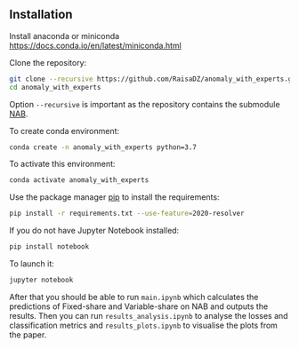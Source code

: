 ## Installation

Install anaconda or miniconda https://docs.conda.io/en/latest/miniconda.html

Clone the repository:
```bash
git clone --recursive https://github.com/RaisaDZ/anomaly_with_experts.git anomaly_with_experts
cd anomaly_with_experts
```
Option `--recursive` is important as the repository contains the submodule [NAB](https://github.com/numenta/NAB).

To create conda environment:

```bash
conda create -n anomaly_with_experts python=3.7
```

To activate this environment:

```bash
conda activate anomaly_with_experts
```

Use the package manager [pip](https://pip.pypa.io/en/stable/) to install the requirements:
```bash
pip install -r requirements.txt --use-feature=2020-resolver
```

If you do not have Jupyter Notebook installed:
```bash
pip install notebook
```

To launch it:
```bash
jupyter notebook
```

After that you should be able to run `main.ipynb` which calculates the predictions of Fixed-share and Variable-share on NAB and outputs the results. 
Then you can run `results_analysis.ipynb` to analyse the losses and classification metrics and `results_plots.ipynb` to visualise the plots from the paper.
